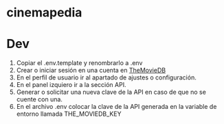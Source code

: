 # cinemapedia

# Dev

1. Copiar el .env.template y renombrarlo a .env
2. Crear o iniciar sesión en una cuenta en [TheMovieDB](https://www.themoviedb.org/)
3. En el perfil de usuario ir al apartado de ajustes o configuración.
4. En el panel izquiero ir a la sección API.
5. Generar o solicitar una nueva clave de la API en caso de que no se cuente con una.
6. En el archivo .env colocar la clave de la API generada en la variable de entorno llamada THE_MOVIEDB_KEY